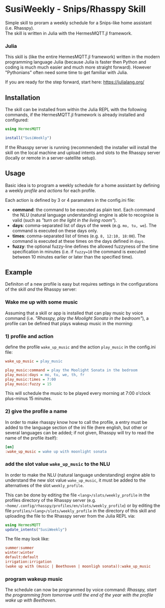 # SusiWeekly - Snips/Rhasspy Skill

Simple skill to proram a weekly schedule for a Snips-like home assistant
(i.e. Rhasspy).     
The skill is written in Julia with the HermesMQTT.jl framework.

### Julia

This skill is (like the entire HermesMQTT.jl framework) written in the
modern programming language Julia (because Julia is faster
then Python and coding is much much easier and much more straight forward).
However "Pythonians" often need some time to get familiar with Julia.

If you are ready for the step forward, start here: https://julialang.org/


## Installation

The skill can be installed from within the Julia REPL with the following
commands, if the HermesMQTT.jl framework is already installed 
and configured:

```julia
using HermesMQTT

install("SusiWeekly")
```

If the Rhasspy server is running (recommended) the installer will
install the skill on the local machine and upload intents and slots
to the Rhasspy server (locally or remote in a server-satellite setup).


## Usage

Basic idea is to program a weekly schedule for a home assistant by defining a weekly *profile* and *actions* for each profile.

Each action is defined by 3 or 4 paramaters in the config.ini file:

+ **command**: the command to be executed as plain text. Each command
            the NLU (natural language understanding) engine is able to
            recognise is valid (such as *"turn on the light in the living room"*).
+ **days**: comma-separated list of days of the week (e.g. `mo, tu, we`).
            The command is executed on these days only.
+ **times**: comma-separated list of times (e.g. `8, 12:10, 18:00`).
            The command is executed at these times on the days defined in `days`.
+ **fuzzy**: the optional fuzzy-line defines the allowed fuzzyness of the 
            time specification in minutes (i.e. if `fuzzy=10` the command
            is executed between 10 minutes earlier or later than the specified 
            time).


## Example

Definiton of a new profile is easy but  requires settings in the configurations 
of the skill *and* the Rhasspy server:

### Wake me up with some music

Assuming that a skill or app is installed that can play music by voice command
(i.e. *"Rhasspy, play the Moolight Sonata in the bedroom"*), a 
profile can be defined that plays wakeup music in the morning:

### 1) profile and action

define the profile `wake_up_music` and the action `play_music` 
  in the config.ini file:

```ini
wake_up_music = play_music

play_music:command = play the Moolight Sonata in the bedroom
play_music:days = mo, tu, we, th, fr
play_music:times = 7:00
play_music:fuzzy = 15
```
This will schedule the music to be played every morning at 7:00 o'clock
plus-minus 15 minutes.

### 2) give the profile a name

In order to make rhasspy know how to call the profile, a
entry must be added to the language section of the ini file
(here  english, but other or several languages can be added; 
if not given, Rhasspy will try to read the name of the profile itself):

```ini
[en]
:wake_up_music = wake up with moonlight sonata
```

### add the slot value `wake_up_music` to the NLU

In order to make the NLU (natural language understanding) engine able 
to understand the new slot value `wake_up_music`, it must be added to the
alternatives of the slot `weekly_profile`. 

This can be done by editing the file `<lang>/slots/weekly_profile` in the
profiles directory of the Rhasspy server 
(e.g. `~home/.config/rhasspy/profiles/en/slots/weekly_profile`) or
by editing the file `profiles/<lang>/slots/weekly_profile` in the
directory of this skill and uploading the file to the Rhasspy server
from the Julia REPL via:

```julia
using HermesMQTT
update_intents("SusiWeekly")
``` 
The file may look like:

```ini
summer:summer
winter:winter
default:default
irrigation:irrigation
(wake up with (music | Beethoven | moonligh sonata)):wake_up_music
```

### program wakeup music

The schedule can now be programmed by voice command:
*Rhasspy, start the programming from tomorrow until the end of the year 
with the profile wake up with Beethoven*.






